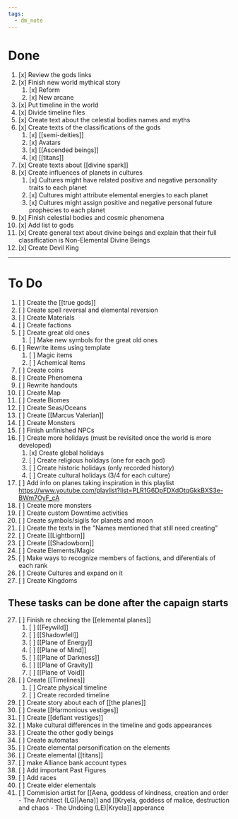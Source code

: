 ```yaml
---
tags:
  - dm_note
---
```

# Done
1. [x] Review the gods links
2. [x] Finish new world mythical story
    1. [x] Reform
    2. [x] New arcane
3. [x] Put timeline in the world
4. [x] Divide timeline files
5. [x] Create text about the celestial bodies names and myths
6. [x] Create texts of the classifications of the gods
    1. [x] [[semi-deities]]
    2. [x] Avatars
    3. [x] [[Ascended beings]]
    4. [x] [[titans]]
7. [x] Create texts about [[divine spark]]
8. [x] Create influences of planets in cultures
    1. [x] Cultures might have related positive and negative personality traits to each planet
    2. [x] Cultures might attribute elemental energies to each planet
    3. [x] Cultures might assign positive and negative personal future prophecies to each planet
9. [x] Finish celestial bodies and cosmic phenomena
10. [x] Add list to gods
11. [x] Create general text about divine beings and explain that their full classification is Non-Elemental Divine Beings
12. [x] Create Devil King
---

# To Do
1. [ ] Create the [[true gods]] 
2. [ ] Create spell reversal and elemental reversion 
3.  [ ] Create Materials
4.  [ ] Create factions
5.  [ ] Create great old ones
	1. [ ] Make new symbols for the great old ones
6. [ ] Rewrite items using template
	1. [ ] Magic items
	2. [ ] Achemical Items
7. [ ] Create coins
8.  [ ] Create Phenomena
9. [ ] Rewrite handouts
10. [ ] Create Map
11. [ ] Create Biomes
12. [ ] Create Seas/Oceans
13. [ ] Create [[Marcus Valerian]]
14. [ ] Create Monsters
15. [ ] Finish unfinished NPCs
16. [ ] Create more holidays (must be revisited once the world is more developed)
    1.  [x] Create global holidays
    2.  [ ] Create religious holidays (one for each god)
    3.  [ ] Create historic holidays (only recorded history)
    4.  [ ] Create cultural holidays (3/4 for each culture)
17. [ ] Add info on planes taking inspiration in this playlist https://www.youtube.com/playlist?list=PLR1G6DpFDXdOtqGkkBXS3e-BWm7OyF_cA
18. [ ] Create more monsters
19. [ ] Create custom Downtime activities
20. [ ] Create symbols/sigils for planets and moon
21. [ ] Create the texts in the "Names mentioned that still need creating"
22. [ ] Create [[Lightborn]]
23. [ ] Create [[Shadowborn]]
24. [ ] Create Elements/Magic
25. [ ] Make ways to recognize members of factions, and diferentials of each rank
26. [ ] Create Cultures and expand on it
27. [ ] Create Kingdoms
## These tasks can be done after the capaign starts
27. [ ] Finish re checking the [[elemental planes]]
    1. [ ] [[Feywild]]
    2. [ ] [[Shadowfell]]
    3. [ ] [[Plane of Energy]]
    4. [ ] [[Plane of Mind]]
    5. [ ] [[Plane of Darkness]]
    6. [ ] [[Plane of Gravity]]
    7. [ ] [[Plane of Void]]
28. [ ] Create [[Timelines]]
    1.  [ ] Create physical timeline
    2.  [ ] Create recorded timeline
29. [ ] Create story about each of [[the planes]]
30. [ ] Create [[Harmonious vestiges]]
31. [ ] Create [[defiant vestiges]]
32. [ ] Make cultural differences in the timeline and gods appearances
33. [ ] Create the other godly beings
34. [ ] Create automatas
35. [ ] Create elemental personification on the elements
36. [ ] Create elemental [[titans]]
37. [ ] make Alliance bank account types
38. [ ] Add important Past Figures
39. [ ] Add races
40. [ ] Create elder elementals
41. [ ] Commision artist for [[Aena, goddess of kindness, creation and order - The Architect (LG)|Aena]] and [[Kryela, goddess of malice, destruction and chaos - The Undoing (LE)|Kryela]] apperance